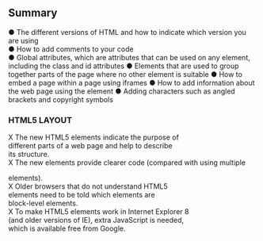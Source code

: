## Summary

● The different versions of HTML and how to indicate which
version you are using  
● How to add comments to your code  
● Global attributes, which are attributes that can be used on 
any element, including the class and id attributes 
● Elements that are used to group together parts of the page 
where no other element is suitable 
● How to embed a page within a page using iframes 
● How to add information about the web page using the 
<meta> element 
● Adding characters such as angled brackets and copyright
symbols 

### HTML5 LAYOUT
X The new HTML5 elements indicate the purpose of  
different parts of a web page and help to describe  
its structure.  
X The new elements provide clearer code (compared 
with using multiple <div> elements).    
X Older browsers that do not understand HTML5  
elements need to be told which elements are  
block-level elements.  
X To make HTML5 elements work in Internet Explorer 8  
(and older versions of IE), extra JavaScript is needed,  
which is available free from Google.  
